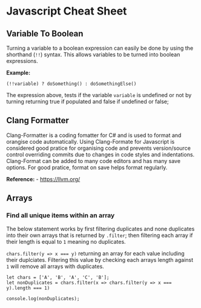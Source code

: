 # Javascript Cheat Sheet

## Variable To Boolean

Turning a variable to a boolean expression can easily be done by using the shorthand (`!!`) syntax. This allows variables to be turned into boolean expressions.

**Example:**

`(!!variable) ? doSomething() : doSomethingElse()`

The expression above, tests if the variable `variable` is undefined or not by turning returning true if populated and false if undefined or false;

## Clang Formatter

Clang-Formatter is a coding fomatter for C# and is used to format and orangise code automatically. Using Clang-Formate for Javascript is considered good pratice for organising code and prevents version/source control overriding commits due to changes in code styles and indentations. Clang-Format can be added to many code editors and has many save options. For good pratice, format on save helps format regularly.      

**Reference:** - https://llvm.org/

## Arrays 

### Find all unique items within an array 

The below statement works by first filtering duplicates and none duplicates into their own arrays that is returned by `.filter`; then filtering each array if their length is equal to `1` meaning no duplicates.

`chars.filter(y => x === y)` returning an array for each value including their duplciates. Filtering this value by checking each arrays length against `1` will remove all arrays with duplicates. 

```
let chars = ['A', 'B', 'A', 'C', 'B'];
let nonDuplicates = chars.filter(x => chars.filter(y => x === y).length === 1)

console.log(nonDuplicates);
```
